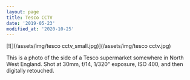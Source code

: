 ```yaml
---
layout: page
title: Tesco CCTV
date: '2019-05-23'
modified_at: '2020-10-25'
---
```


[![](/assets/img/tesco cctv_small.jpg)](/assets/img/tesco cctv.jpg)

This is a photo of the side of a Tesco supermarket somewhere in North West England. Shot at 30mm, f/14, 1/320" exposure, ISO 400, and then digitally retouched.
